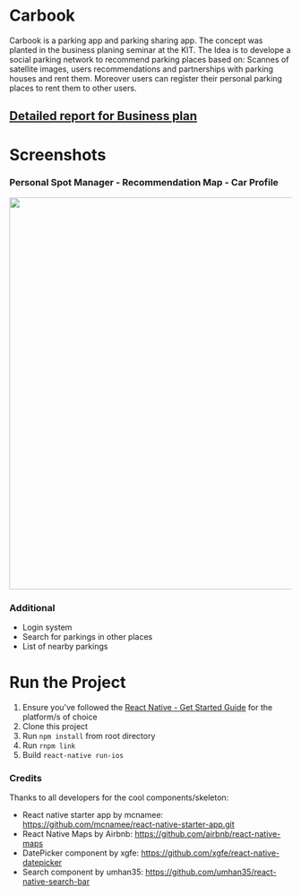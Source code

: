 # Carbook

Carbook is a parking app and parking sharing app. The concept was planted in the business planing seminar at the KIT. The Idea is to develope a social parking network to recommend parking places based on: Scannes of satellite images, users recommendations and partnerships with parking houses and rent them. Moreover users can register their personal parking places to rent them to other users.

## [Detailed report for Business plan](https://github.com/AmineAfia/CarBook-report)

# Screenshots

### Personal Spot Manager - Recommendation Map - Car Profile
<p align="center">
  <img src="https://i.imgur.com/YWakmVo.jpg" width="700"/>
</p>

### Additional
- Login system
- Search for parkings in other places
- List of nearby parkings

# Run the Project

1. Ensure you've followed the [React Native - Get Started Guide](https://facebook.github.io/react-native/docs/getting-started.html) for the platform/s of choice
2. Clone this project
3. Run `npm install` from root directory
4. Run `rnpm link`
5. Build `react-native run-ios`


### Credits
Thanks to all developers for the cool components/skeleton:

- React native starter app by mcnamee: https://github.com/mcnamee/react-native-starter-app.git
- React Native Maps by Airbnb: https://github.com/airbnb/react-native-maps
- DatePicker component by xgfe: https://github.com/xgfe/react-native-datepicker
- Search component by umhan35: https://github.com/umhan35/react-native-search-bar
